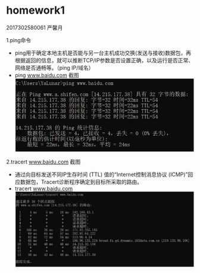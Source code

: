 # homework1
2017302580061 严馨月  

1.ping命令  
- ping用于确定本地主机是否能与另一台主机成功交换(发送与接收)数据包，再根据返回的信息，就可以推断TCP/IP参数是否设置正确，以及运行是否正常、网络是否通畅等。（ping IP/域名）
- ping www.baidu.com 截图 
![ping baidu](https://github.com/YaLunara/picture/blob/master/ping.png)  

2.tracert www.baidu.com 截图 
- 通过向目标发送不同IP生存时间 (TTL) 值的“Internet控制消息协议 (ICMP)”回应数据包，Tracert诊断程序确定到目标所采取的路由。
- tracert www.baidu.com  
![ping baidu](https://github.com/YaLunara/picture/blob/master/tracert.png) 
